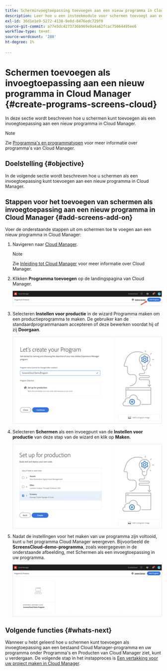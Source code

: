 ```yaml
---
title: Scherminvoegtoepassing toevoegen aan een nieuw programma in Cloud Manager
description: Leer hoe u een insteekmodule voor schermen toevoegt aan een nieuw programma in Cloud Manager for Screens as a Cloud Service.
exl-id: 36d1e1e9-5272-4138-9e0d-8476edc729f0
source-git-commit: a77e5dc4273736b969e9a4a62fcac75664495ee6
workflow-type: tm+mt
source-wordcount: '288'
ht-degree: 1%

---
```


# Schermen toevoegen als invoegtoepassing aan een nieuw programma in Cloud Manager {#create-programs-screens-cloud}

In deze sectie wordt beschreven hoe u schermen kunt toevoegen als een invoegtoepassing aan een nieuw programma in Cloud Manager.

>[!NOTE]
>Zie [Programma&#39;s en programmatypen](https://experienceleague.adobe.com/docs/experience-manager-cloud-service/content/implementing/using-cloud-manager/programs/program-types.html) voor meer informatie over programma&#39;s van Cloud Manager.

## Doelstelling {#objective}

In de volgende sectie wordt beschreven hoe u schermen als een invoegtoepassing kunt toevoegen aan een nieuw programma in Cloud Manager.

## Stappen voor het toevoegen van schermen als invoegtoepassing aan een nieuw programma in Cloud Manager {#add-screens-add-on}

Voer de onderstaande stappen uit om schermen toe te voegen aan een nieuw programma in Cloud Manager:

1. Navigeren naar [Cloud Manager](https://my.cloudmanager.adobe.com/).

   >[!NOTE]
   >Zie [Inleiding tot Cloud Manager](https://experienceleague.adobe.com/docs/experience-manager-cloud-service/content/onboarding/journey/cloud-manager.html) voor meer informatie over Cloud Manager.

1. Klikken **Programma toevoegen** op de landingspagina van Cloud Manager.

   ![afbeelding](/help/screens-cloud/assets/onboarding/onboard-screens-addon1.png)

1. Selecteren **Instellen voor productie** in de wizard Programma maken om een productieprogramma te maken. De gebruiker kan de standaardprogrammanaam accepteren of deze bewerken voordat hij of zij **Doorgaan**.

   ![afbeelding](/help/screens-cloud/assets/onboarding/onboard-screens-addon2.png)

1. Selecteren **Schermen** als een invoegpunt van de **Instellen voor productie** van deze stap van de wizard en klik op **Maken**.

   ![afbeelding](/help/screens-cloud/assets/onboarding/onboard-screens-addon3.png)

1. Nadat de instellingen voor het maken van uw programma zijn voltooid, kunt u het programma Cloud Manager weergeven. Bijvoorbeeld de **ScreensCloud-demo-programma**, zoals weergegeven in de onderstaande afbeelding, met Schermen als een invoegtoepassing in uw programma.

   ![afbeelding](/help/screens-cloud/assets/onboarding/onboard-screens-addon4.png)

## Volgende functies {#whats-next}

Wanneer u hebt geleerd hoe u schermen kunt toevoegen als invoegtoepassing aan een bestaand Cloud Manager-programma en uw programma onder Programma&#39;s en Producten van Cloud Manager ziet, kunt u verdergaan. De volgende stap in het instapproces is [Een vertakking voor uw project maken in Cloud Manager](/help/screens-cloud/onboarding-screens-cloud/creating-a-branch.md).
